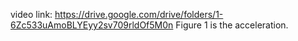 video link: https://drive.google.com/drive/folders/1-6Zc533uAmoBLYEyy2sv709rldOf5M0n
Figure 1 is the acceleration. 
